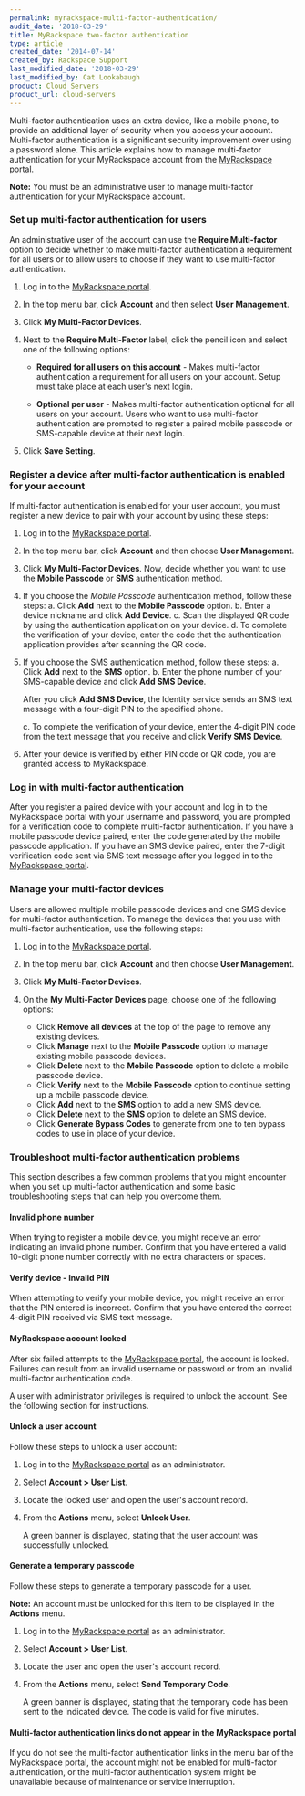 ```yaml
---
permalink: myrackspace-multi-factor-authentication/
audit_date: '2018-03-29'
title: MyRackspace two-factor authentication
type: article
created_date: '2014-07-14'
created_by: Rackspace Support
last_modified_date: '2018-03-29'
last_modified_by: Cat Lookabaugh
product: Cloud Servers
product_url: cloud-servers
---
```


Multi-factor authentication uses an extra device, like a mobile phone, to
provide an additional layer of security when you access your account.
Multi-factor authentication is a significant security improvement over
using a password alone. This article explains how to manage multi-factor
authentication for your MyRackspace account from the
[MyRackspace](https://my.rackspace.com/portal/auth/login?targetUri=%2Fhome) portal.

**Note:** You must be an administrative user to manage multi-factor
authentication for your MyRackspace account.

### Set up multi-factor authentication for users

An administrative user of the account can use the **Require Multi-factor**
option to decide whether to make multi-factor authentication a requirement for
all users or to allow users to choose if they want to use multi-factor
authentication.

1.  Log in to the [MyRackspace portal](https://my.rackspace.com/).

2.  In the top menu bar, click **Account** and then select **User
    Management**.

3.  Click **My Multi-Factor Devices**.

4.  Next to the **Require Multi-Factor** label, click the pencil icon and
select one of the following options:

    -  **Required for all users on this account** - Makes multi-factor
    authentication a requirement for all users on your account. Setup
    must take place at each user's next login.

    -  **Optional per user** - Makes multi-factor authentication optional for
    all users on your account. Users who want to use multi-factor
    authentication are prompted to register a paired mobile passcode or
    SMS-capable device at their next login.

7.  Click **Save Setting**.

### Register a device after multi-factor authentication is enabled for your account

If multi-factor authentication is enabled for your user account, you must
register a new device to pair with your account by using
these steps:

1.  Log in to the [MyRackspace portal](https://myrackspace.com).

2.  In the top menu bar, click **Account** and then choose **User Management**.

3.  Click **My Multi-Factor Devices**. Now, decide whether you want to use the
    **Mobile Passcode** or **SMS** authentication method.

4.  If you choose the *Mobile Passcode* authentication method, follow these steps:
    a. Click **Add** next to the **Mobile Passcode** option.
    b. Enter a device nickname and click **Add Device**.
    c. Scan the displayed QR code by using the authentication application on
       your device.
    d. To complete the verification of your device, enter the code that the
       authentication application provides after scanning the QR code.

5.  If you choose the SMS authentication method, follow these steps:
    a. Click **Add** next to the **SMS** option.
    b. Enter the phone number of your SMS-capable device and click **Add SMS Device**.

       After you click **Add SMS Device**, the Identity service sends an SMS
       text message with a four-digit PIN to the specified phone.

    c. To complete the verification of your device, enter the 4-digit PIN code
       from the text message that you receive and click **Verify SMS Device**.

6.  After your device is verified by either PIN code or QR code, you are granted
    access to MyRackspace.

### Log in with multi-factor authentication

After you register a paired device with your account and log in to the
MyRackspace portal with your username and password, you are prompted for a
verification code to complete multi-factor authentication. If you have a
mobile passcode device paired, enter the code generated by the mobile passcode
application. If you have an SMS device paired, enter the 7-digit verification
code sent via SMS text message after you logged in to the
[MyRackspace portal](https://myrackspace.com).

### Manage your multi-factor devices

Users are allowed multiple mobile passcode devices and one SMS device for
multi-factor authentication. To manage the devices that you use with
multi-factor authentication, use the following steps:

1.  Log in to the [MyRackspace portal](https://myrackspace.com).

2.  In the top menu bar, click **Account** and then choose **User Management**.

3.  Click **My Multi-Factor Devices**.

4.  On the **My Multi-Factor Devices** page, choose one of the following options:

    -   Click **Remove all devices** at the top of the page to remove any
        existing devices.
    -   Click **Manage** next to the  **Mobile Passcode** option to manage
        existing mobile passcode devices.
    -   Click **Delete** next to the  **Mobile Passcode** option to delete a
        mobile passcode device.
    -   Click **Verify** next to the  **Mobile Passcode** option to continue
        setting up a mobile passcode device.
    -   Click **Add** next to the **SMS** option to add a new SMS device.
    -   Click **Delete** next to the **SMS** option to delete an SMS device.
    -   Click **Generate Bypass Codes** to generate from one to ten
        bypass codes to use in place of your device.


### Troubleshoot multi-factor authentication problems

This section describes a few common problems that you might encounter when
you set up multi-factor authentication and some basic troubleshooting
steps that can help you overcome them.

#### Invalid phone number

When trying to register a mobile device, you might receive an error
indicating an invalid phone number. Confirm that you have entered a valid
10-digit phone number correctly with no extra characters or spaces.

#### Verify device - Invalid PIN

When attempting to verify your mobile device, you might receive an error
that the PIN entered is incorrect. Confirm that you have entered the correct
4-digit PIN received via SMS text message.

#### MyRackspace account locked

After six failed attempts to the [MyRackspace portal](https://myrackspace.com),
the account is locked. Failures can result from an invalid username or password
or from an invalid multi-factor authentication code.

A user with administrator privileges is required to unlock the account. See
the following section for instructions.

#### Unlock a user account

Follow these steps to unlock a user account:

1.  Log in to the [MyRackspace portal](https://myrackspace.com) as an
    administrator.

2.  Select **Account > User List**.

3.  Locate the locked user and open the user's account record.

4.  From the **Actions** menu, select **Unlock User**.

    A green banner is displayed, stating that the user account was
    successfully unlocked.

#### Generate a temporary passcode

Follow these steps to generate a temporary passcode for a user.

**Note:** An account must be unlocked for this item to be displayed in
the **Actions** menu.

1.  Log in to the [MyRackspace portal](https://myrackspace.com) as an administrator.

2.  Select **Account > User List**.

3.  Locate the user and open the user's account record.

4.  From the **Actions** menu, select **Send Temporary Code**.

    A green banner is displayed, stating that the temporary code has
    been sent to the indicated device. The code is valid for
    five minutes.

#### Multi-factor authentication links do not appear in the MyRackspace portal

If you do not see the multi-factor authentication links in the menu bar of
the MyRackspace portal, the account might not be enabled for multi-factor
authentication, or the multi-factor authentication system might be unavailable
because of maintenance or service interruption.
